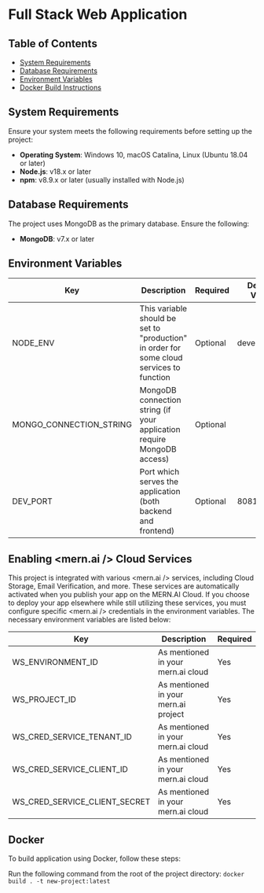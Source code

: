 # Full Stack Web Application

## Table of Contents
- [System Requirements](#system-requirements)
- [Database Requirements](#database-requirements)
- [Environment Variables](#environment-variables)
- [Docker Build Instructions](#docker-build-instructions)

## System Requirements
Ensure your system meets the following requirements before setting up the project:

- **Operating System**: Windows 10, macOS Catalina, Linux (Ubuntu 18.04 or later)
- **Node.js**: v18.x or later
- **npm**: v8.9.x or later (usually installed with Node.js)

## Database Requirements
The project uses MongoDB as the primary database. Ensure the following:

- **MongoDB**: v7.x or later

## Environment Variables

|Key|Description|Required|Default Value
|-|-|-|-
|NODE_ENV|This variable should be set to "production" in order for some cloud services to function|Optional|development
|MONGO_CONNECTION_STRING|MongoDB connection string (if your application require MongoDB access)|Optional|
|DEV_PORT|Port which serves the application (both backend and frontend)|Optional|8081

## Enabling <mern.ai /> Cloud Services

This project is integrated with various <mern.ai /> services, including Cloud Storage, Email Verification, and more. These services are automatically activated when you publish your app on the MERN.AI Cloud. If you choose to deploy your app elsewhere while still utilizing these services, you must configure specific <mern.ai /> credentials in the environment variables. The necessary environment variables are listed below:

|Key|Description|Required
|-|-|-
|WS_ENVIRONMENT_ID|As mentioned in your mern.ai cloud|Yes
|WS_PROJECT_ID|As mentioned in your mern.ai project|Yes
|WS_CRED_SERVICE_TENANT_ID|As mentioned in your mern.ai cloud|Yes
|WS_CRED_SERVICE_CLIENT_ID|As mentioned in your mern.ai cloud|Yes
|WS_CRED_SERVICE_CLIENT_SECRET|As mentioned in your mern.ai cloud|Yes


## Docker
To build application using Docker, follow these steps:

Run the following command from the root of the project directory: `docker build . -t new-project:latest`
